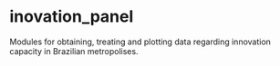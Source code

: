 # inovation_panel
Modules for obtaining, treating and plotting data regarding innovation capacity in Brazilian metropolises.
